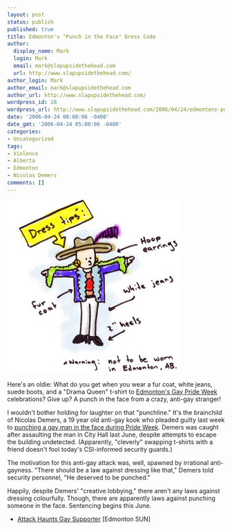 ```yaml
---
layout: post
status: publish
published: true
title: Edmonton's "Punch in the Face" Dress Code
author:
  display_name: Mark
  login: Mark
  email: mark@slapupsidethehead.com
  url: http://www.slapupsidethehead.com/
author_login: Mark
author_email: mark@slapupsidethehead.com
author_url: http://www.slapupsidethehead.com/
wordpress_id: 28
wordpress_url: http://www.slapupsidethehead.com/2006/04/24/edmontons-punch-in-the-face-dress-code/
date: '2006-04-24 00:00:06 -0400'
date_gmt: '2006-04-24 05:00:06 -0400'
categories:
- Uncategorized
tags:
- Violence
- Alberta
- Edmonton
- Nicolas Demers
comments: []
---
```

![Things not to wear in Edmonton](/wp-content/media/2006/04/what_not_to_wear.jpg)

Here's an oldie: What do you get when you wear a fur coat, white jeans, suede boots, and a "Drama Queen" t-shirt to [Edmonton's Gay Pride Week](http://www.prideedmonton.org/ "Pride Edmonton") celebrations? Give up? A punch in the face from a crazy, anti-gay stranger!

I wouldn't bother holding for laughter on that "punchline." It's the brainchild of Nicolas Demers, a 19 year old anti-gay kook who pleaded guilty last week to [punching a gay man in the face during Pride Week](http://www.cbc.ca/edmonton/story/ed-hate-crime-charge20050630.html "Read all about the attack"). Demers was caught after assaulting the man in City Hall last June, despite attempts to escape the building undetected. (Apparently, "cleverly" swapping t-shirts with a friend doesn't fool today's CSI-informed security guards.)

The motivation for this anti-gay attack was, well, spawned by irrational anti-gayness. "There should be a law against dressing like that," Demers told security personnel, "He deserved to be punched."

Happily, despite Demers' "creative lobbying," there aren't any laws against dressing colourfully. Though, there are apparently laws against punching someone in the face. Sentencing begins this June.

- [Attack Haunts Gay Supporter](http://www.edmontonsun.com/News/Edmonton/2006/04/19/1540161-sun.html) [Edmonton SUN]
